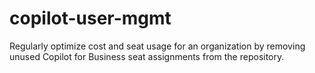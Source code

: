 # copilot-user-mgmt
Regularly optimize cost and seat usage for an organization by removing unused Copilot for Business seat assignments from the repository.
